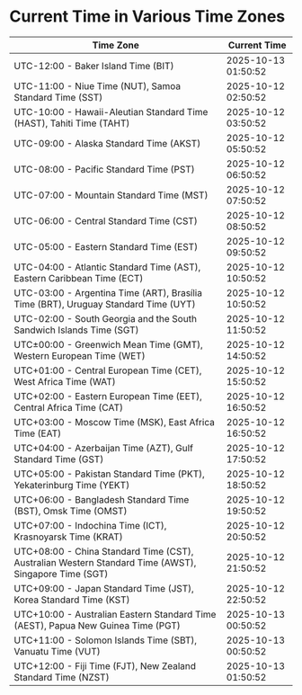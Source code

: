 # Current Time in Various Time Zones

| Time Zone | Current Time |
|-----------|--------------|
| UTC-12:00 - Baker Island Time (BIT) | 2025-10-13 01:50:52 |
| UTC-11:00 - Niue Time (NUT), Samoa Standard Time (SST) | 2025-10-12 02:50:52 |
| UTC-10:00 - Hawaii-Aleutian Standard Time (HAST), Tahiti Time (TAHT) | 2025-10-12 03:50:52 |
| UTC-09:00 - Alaska Standard Time (AKST) | 2025-10-12 05:50:52 |
| UTC-08:00 - Pacific Standard Time (PST) | 2025-10-12 06:50:52 |
| UTC-07:00 - Mountain Standard Time (MST) | 2025-10-12 07:50:52 |
| UTC-06:00 - Central Standard Time (CST) | 2025-10-12 08:50:52 |
| UTC-05:00 - Eastern Standard Time (EST) | 2025-10-12 09:50:52 |
| UTC-04:00 - Atlantic Standard Time (AST), Eastern Caribbean Time (ECT) | 2025-10-12 10:50:52 |
| UTC-03:00 - Argentina Time (ART), Brasília Time (BRT), Uruguay Standard Time (UYT) | 2025-10-12 10:50:52 |
| UTC-02:00 - South Georgia and the South Sandwich Islands Time (SGT) | 2025-10-12 11:50:52 |
| UTC±00:00 - Greenwich Mean Time (GMT), Western European Time (WET) | 2025-10-12 14:50:52 |
| UTC+01:00 - Central European Time (CET), West Africa Time (WAT) | 2025-10-12 15:50:52 |
| UTC+02:00 - Eastern European Time (EET), Central Africa Time (CAT) | 2025-10-12 16:50:52 |
| UTC+03:00 - Moscow Time (MSK), East Africa Time (EAT) | 2025-10-12 16:50:52 |
| UTC+04:00 - Azerbaijan Time (AZT), Gulf Standard Time (GST) | 2025-10-12 17:50:52 |
| UTC+05:00 - Pakistan Standard Time (PKT), Yekaterinburg Time (YEKT) | 2025-10-12 18:50:52 |
| UTC+06:00 - Bangladesh Standard Time (BST), Omsk Time (OMST) | 2025-10-12 19:50:52 |
| UTC+07:00 - Indochina Time (ICT), Krasnoyarsk Time (KRAT) | 2025-10-12 20:50:52 |
| UTC+08:00 - China Standard Time (CST), Australian Western Standard Time (AWST), Singapore Time (SGT) | 2025-10-12 21:50:52 |
| UTC+09:00 - Japan Standard Time (JST), Korea Standard Time (KST) | 2025-10-12 22:50:52 |
| UTC+10:00 - Australian Eastern Standard Time (AEST), Papua New Guinea Time (PGT) | 2025-10-13 00:50:52 |
| UTC+11:00 - Solomon Islands Time (SBT), Vanuatu Time (VUT) | 2025-10-13 00:50:52 |
| UTC+12:00 - Fiji Time (FJT), New Zealand Standard Time (NZST) | 2025-10-13 01:50:52 |
